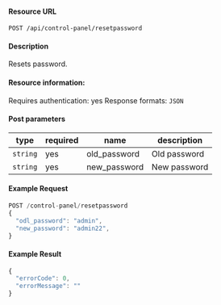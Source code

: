 #### Resource URL
`POST /api/control-panel/resetpassword`

#### Description
  Resets password.

#### Resource information:
  Requires authentication: yes
  Response formats: `JSON`

#### Post parameters
| type     | required | name                              | description
|----------|----------|-----------------------------------|-------------
| `string` | yes      | old_password                      | Old password
| `string` | yes      | new_password                      | New password


#### Example Request
```javascript
POST /control-panel/resetpassword
{
  "odl_password": "admin",
  "new_password": "admin22",
}
```

#### Example Result
```javascript
{
  "errorCode": 0,
  "errorMessage": ""
}
```
